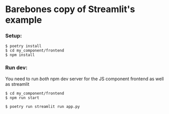 # Barebones copy of Streamlit's example

### Setup:
```
$ poetry install
$ cd my_component/frontend
$ npm install
```

### Run dev:  
You need to run *both* npm dev server for the JS component frontend as well as streamlit
```
$ cd my_component/frontend
$ npm run start
```
```
$ poetry run streamlit run app.py
```

